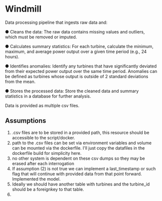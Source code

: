 # Windmill


Data processing pipeline that ingests raw data and:

●	Cleans the data: The raw data contains missing values and outliers, which must be removed or imputed.

●	Calculates summary statistics: For each turbine, calculate the minimum, maximum, and average power output over a given time period (e.g., 24 hours).

●	Identifies anomalies: Identify any turbines that have significantly deviated from their expected power output over the same time period. Anomalies can be defined as turbines whose output is outside of 2 standard deviations from the mean.

●	Stores the processed data: Store the cleaned data and summary statistics in a database for further analysis.


Data is provided as multiple csv files. 

## Assumptions 

1. .csv files are to be stored in a provided path, this resource should be accessible to the script/docker.
2. path to the .csv files can be set via environment variables and volume can be mounted via the dockerfile.
I'll just copy the datafiles in the dockerfile build for simplicity here.
3. no other system is dependent on these csv dumps so they may be erased after each interrogation
4. If assumption (2) is not true we can implement a last_timestamp or such flag that will continue with 
provided data from that point forward. Implemented the model.
5. Ideally we should have another table with turbines and the turbine_id should be a foreignkey to that table.
6. 